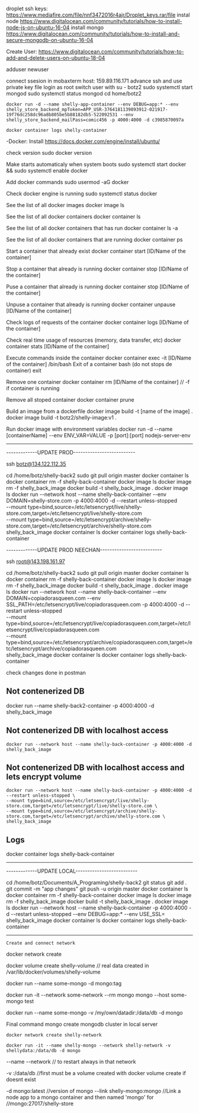droplet ssh keys: https://www.mediafire.com/file/nnf3472016r4ajr/Droplet_keys.rar/file
instal node https://www.digitalocean.com/community/tutorials/how-to-install-node-js-on-ubuntu-16-04
install mongo https://www.digitalocean.com/community/tutorials/how-to-install-and-secure-mongodb-on-ubuntu-16-04

Create User: https://www.digitalocean.com/community/tutorials/how-to-add-and-delete-users-on-ubuntu-18-04

adduser newuser

connect ssesion in mobaxterm
	host: 159.89.116.171
	advance ssh and use private key file
	login as root
	switch user with su - botz2
	sudo systemctl start mongod
	sudo systemctl status mongod
	cd home/botz2

    docker run -d --name shelly-app-container --env DEBUG=app:* --env shelly_store_backend_mpToken=APP_USR-3764181139893912-021917-19f76dc258dc96a8b805be5b88182db5-522092531 --env shelly_store_backend_mailPass=comic456 -p 4000:4000 -d c3985870097a

    docker container logs shelly-container

-Docker:
Install
	https://docs.docker.com/engine/install/ubuntu/

check version
    sudo docker version

Make starts automaticaly when system boots
    sudo systemctl start docker && sudo systemctl enable docker

Add docker commands
    sudo usermod -aG docker <User>

Check docker engine is running
    sudo systemctl status docker

See the list of all docker images
    docker image ls

See the list of all docker containers
    docker container ls

See the list of all docker containers that has run
    docker container ls -a

See the list of all docker containers that are running
    docker container ps

Start a container that already exist
    docker container start [ID/Name of the container]

Stop a container that already is running
    docker container stop [ID/Name of the container]

Puse a container that already is running
    docker container stop [ID/Name of the container]

Unpuse a container that already is running
    docker container unpause [ID/Name of the container]

Check logs of requests of the container
    docker container logs [ID/Name of the container]

Check real time usage of resources (memory, data transfer, etc)
    docker container stats [ID/Name of the container]

Execute commands inside the container
    docker container exec -it [ID/Name of the container] /bin/bash
Exit of a container bash (do not stops de container)
    exit

Remove one container
    docker container rm [ID/Name of the container] // -f if container is running

Remove all stoped container
    docker container prune

Build an image from a dockerfile
    docker image build -t [name of the image] .
    docker image build -t botz2/shelly-image:v1 .
    

Run docker image with environment variables
    docker run -d --name [containerName] --env ENV_VAR=VALUE -p [port]:[port] nodejs-server-env

----------------------------------------------------------------
-------------UPDATE PROD--------------------------

 ssh botz@134.122.112.35

cd /home/botz/shelly-back2
sudo git pull origin master
docker container ls
docker container rm -f shelly-back-container
docker image ls
docker image rm -f shelly_back_image
docker build -t shelly_back_image .
docker image ls
	docker run --network host --name shelly-back-container --env DOMAIN=shelly-store.com -p 4000:4000 -d --restart unless-stopped \
    --mount type=bind,source=/etc/letsencrypt/live/shelly-store.com,target=/etc/letsencrypt/live/shelly-store.com \
    --mount type=bind,source=/etc/letsencrypt/archive/shelly-store.com,target=/etc/letsencrypt/archive/shelly-store.com \
    shelly_back_image
docker container ls
docker container logs shelly-back-container

-------------UPDATE PROD NEECHAN--------------------------

 ssh root@143.198.161.97

cd /home/botz/shelly-back2
sudo git pull origin master
docker container ls
docker container rm -f shelly-back-container
docker image ls
docker image rm -f shelly_back_image
docker build -t shelly_back_image .
docker image ls
	docker run --network host --name shelly-back-container --env DOMAIN=copiadorasqueen.com --env SSL_PATH=/etc/letsencrypt/live/copiadorasqueen.com -p 4000:4000 -d --restart unless-stopped \
    --mount type=bind,source=/etc/letsencrypt/live/copiadorasqueen.com,target=/etc/letsencrypt/live/copiadorasqueen.com \
    --mount type=bind,source=/etc/letsencrypt/archive/copiadorasqueen.com,target=/etc/letsencrypt/archive/copiadorasqueen.com \
    shelly_back_image
docker container ls
docker container logs shelly-back-container


check changes done in postman

## Not contenerized DB
docker run --name shelly-back2-container -p 4000:4000 -d shelly_back_image

## Not contenerized DB with localhost access
	docker run --network host --name shelly-back-container -p 4000:4000 -d shelly_back_image

## Not contenerized DB with localhost access and lets encrypt volume
	docker run --network host --name shelly-back-container -p 4000:4000 -d --restart unless-stopped \
    --mount type=bind,source=/etc/letsencrypt/live/shelly-store.com,target=/etc/letsencrypt/live/shelly-store.com \
    --mount type=bind,source=/etc/letsencrypt/archive/shelly-store.com,target=/etc/letsencrypt/archive/shelly-store.com \
    shelly_back_image

## Logs	
docker container logs shelly-back-container

----------------------------------------------------------------
-------------UPDATE LOCAL--------------------------

cd /home/botz/Documents/A_Programing/shelly-back2
git status
git add .
git commit -m "app changes"
git push -u origin master
docker container ls
docker container rm -f shelly-back-container
docker image ls
docker image rm -f shelly_back_image
docker build -t shelly_back_image .
docker image ls
	docker run --network host --name shelly-back-container -p 4000:4000 -d --restart unless-stopped --env DEBUG=app:* --env USE_SSL=  \
    shelly_back_image
docker container ls
docker container logs shelly-back-container

----------------------------------------------------------------
    Create and connect network 

docker network create <NAME>

docker volume create shelly-volume // real data created in /var/lib/docker/volumes/shelly-volume

docker run --name some-mongo -d mongo:tag

docker run -it --network some-network --rm mongo mongo --host some-mongo test

docker run --name some-mongo -v /my/own/datadir:/data/db -d mongo

Final command mongo create mongodb cluster in local server

    docker network create shelly-network

    docker run -it --name shelly-mongo --network shelly-network -v shellydata:/data/db -d mongo

 --name <NAME>
 --network <Network Name> // to restart always in that network

 -v <Volume Name>:/data/db //first must be a volume created with docker volume create if doesnt exist

 -d mongo:latest //version of mongo
 --link shelly-mongo:mongo //Link a node app to a mongo container and then named 'mongo' for //mongo:27017/shelly-store
 